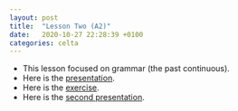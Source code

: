 ```yaml
---
layout: post
title:  "Lesson Two (A2)"
date:   2020-10-27 22:28:39 +0100
categories: celta
---
```


- This lesson focused on grammar (the past continuous). 
- Here is the [presentation](assets/lesson-02-pres-ultan.pdf).
- Here is the [exercise](assets/lesson-02-doc-ultan.pdf).
- Here is the [second presentation](assets/lesson-02-pres-short-ultan.pdf).
